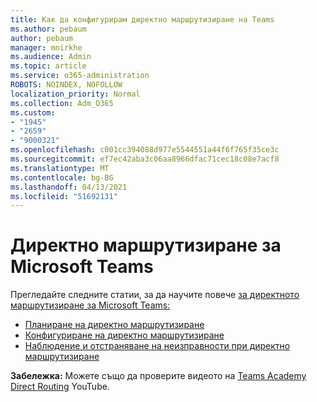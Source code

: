 ```yaml
---
title: Как да конфигурирам директно маршрутизиране на Teams
ms.author: pebaum
author: pebaum
manager: mnirkhe
ms.audience: Admin
ms.topic: article
ms.service: o365-administration
ROBOTS: NOINDEX, NOFOLLOW
localization_priority: Normal
ms.collection: Adm_O365
ms.custom:
- "1945"
- "2659"
- "9000321"
ms.openlocfilehash: c001cc394088d977e5544551a44f6f765f35ce3c
ms.sourcegitcommit: ef7ec42aba3c06aa8966dfac71cec18c08e7acf8
ms.translationtype: MT
ms.contentlocale: bg-BG
ms.lasthandoff: 04/13/2021
ms.locfileid: "51692131"
---
```

# <a name="direct-routing-for-microsoft-teams"></a>Директно маршрутизиране за Microsoft Teams

Прегледайте следните статии, за да научите повече [за директното маршрутизиране за Microsoft Teams:](https://docs.microsoft.com/MicrosoftTeams/direct-routing-landing-page) 

- [Планиране на директно маршрутизиране](https://docs.microsoft.com/MicrosoftTeams/direct-routing-plan)
- [Конфигуриране на директно маршрутизиране](https://docs.microsoft.com/MicrosoftTeams/direct-routing-configure) 
- [Наблюдение и отстраняване на неизправности при директно маршрутизиране](https://docs.microsoft.com/MicrosoftTeams/direct-routing-monitor-and-troubleshoot)

**Забележка:** Можете също да проверите видеото на [Teams Academy Direct Routing](https://www.youtube.com/watch?v=1ASftX_Msb8&index=10&list=PLaSOUojkSiGnKuE30ckcjnDVkMNqDv0Vl) YouTube.